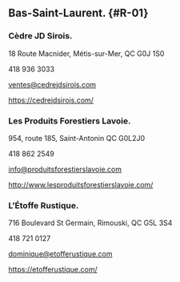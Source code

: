 
## Bas-Saint-Laurent. {#R-01}

### Cèdre JD Sirois.

18 Route Macnider, Métis-sur-Mer, QC G0J 1S0

418 936 3033

<ventes@cedrejdsirois.com>

<https://cedrejdsirois.com/>

### Les Produits Forestiers Lavoie.

954, route 185, Saint-Antonin QC G0L2J0

418 862 2549

<info@produitsforestierslavoie.com>

<http://www.lesproduitsforestierslavoie.com/>

### L’Étoffe Rustique.

716 Boulevard St Germain, Rimouski, QC G5L 3S4

418 721 0127

<dominique@etofferustique.com>

<https://etofferustique.com/>
